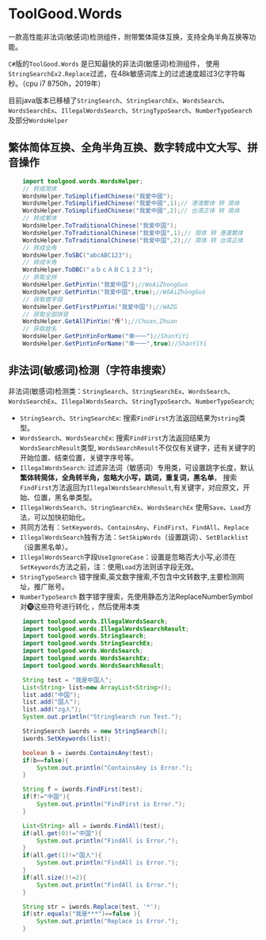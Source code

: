 ToolGood.Words
==================
一款高性能非法词(敏感词)检测组件，附带繁体简体互换，支持全角半角互换等功能。

`C#`版的`ToolGood.Words` 是已知最快的非法词(敏感词)检测组件， 使用`StringSearchEx2.Replace`过滤，在48k敏感词库上的过滤速度超过3亿字符每秒。（cpu i7 8750h，2019年） 


目前java版本已移植了`StringSearch`、`StringSearchEx`、`WordsSearch`、`WordsSearchEx`、`IllegalWordsSearch`、`StringTypoSearch`、`NumberTypoSearch`及部分`WordsHelper`


## 繁体简体互换、全角半角互换、数字转成中文大写、拼音操作
``` java
	import toolgood.words.WordsHelper;
    // 转成简体
    WordsHelper.ToSimplifiedChinese("我愛中國");
    WordsHelper.ToSimplifiedChinese("我愛中國",1);// 港澳繁体 转 简体
    WordsHelper.ToSimplifiedChinese("我愛中國",2);// 台湾正体 转 简体
    // 转成繁体
    WordsHelper.ToTraditionalChinese("我爱中国");
    WordsHelper.ToTraditionalChinese("我爱中国",1);// 简体 转 港澳繁体
    WordsHelper.ToTraditionalChinese("我爱中国",2);// 简体 转 台湾正体
    // 转成全角
    WordsHelper.ToSBC("abcABC123");
    // 转成半角
    WordsHelper.ToDBC("ａｂｃＡＢＣ１２３");
    // 获取全拼
    WordsHelper.GetPinYin("我爱中国");//WoAiZhongGuo
    WordsHelper.GetPinYin("我爱中国",true);//WǒÀiZhōngGuó
    // 获取首字母
    WordsHelper.GetFirstPinYin("我爱中国");//WAZG
    // 获取全部拼音
    WordsHelper.GetAllPinYin('传');//Chuan,Zhuan
    // 获取姓名
    WordsHelper.GetPinYinForName("单一一")//ShanYiYi
    WordsHelper.GetPinYinForName("单一一",true)//ShànYīYī
```

## 非法词(敏感词)检测（字符串搜索）
非法词(敏感词)检测类：`StringSearch`、`StringSearchEx`、`WordsSearch`、`WordsSearchEx`、`IllegalWordsSearch`、`StringTypoSearch`、`NumberTypoSearch`;

* `StringSearch`、`StringSearchEx`: 搜索`FindFirst`方法返回结果为`string`类型。
* `WordsSearch`、`WordsSearchEx`: 搜索`FindFirst`方法返回结果为`WordsSearchResult`类型,
`WordsSearchResult`不仅仅有关键字，还有关键字的开始位置、结束位置，关键字序号等。
* `IllegalWordsSearch`: 过滤非法词（敏感词）专用类，可设置跳字长度，默认**繁体转简体，全角转半角，忽略大小写，跳词，重复词，黑名单**，
搜索`FindFirst`方法返回为`IllegalWordsSearchResult`,有关键字，对应原文，开始、位置，黑名单类型。
* `IllegalWordsSearch`、`StringSearchEx`、`WordsSearchEx` 使用`Save`、`Load`方法，可以加快初始化。
* 共同方法有：`SetKeywords`、`ContainsAny`、`FindFirst`、`FindAll`、`Replace`
* `IllegalWordsSearch`独有方法：`SetSkipWords`（设置跳词）、`SetBlacklist`（设置黑名单）。
* `IllegalWordsSearch`字段`UseIgnoreCase`：设置是忽略否大小写,必须在`SetKeywords`方法之前，注：使用`Load`方法则该字段无效。
* `StringTypoSearch` 错字搜索,英文数字搜索,不包含中文转数字,主要检测网址，推广账号。
* `NumberTypoSearch` 数字错字搜索，先使用静态方法ReplaceNumberSymbol对❿这些符号进行转化 ，然后使用本类


``` java
	import toolgood.words.IllegalWordsSearch;
	import toolgood.words.IllegalWordsSearchResult;
	import toolgood.words.StringSearch;
	import toolgood.words.StringSearchEx;
	import toolgood.words.WordsSearch;
	import toolgood.words.WordsSearchEx;
	import toolgood.words.WordsSearchResult;

	String test = "我是中国人";
	List<String> list=new ArrayList<String>();
	list.add("中国");		 
	list.add("国人");
	list.add("zg人");
	System.out.println("StringSearch run Test.");

	StringSearch iwords = new StringSearch();
	iwords.SetKeywords(list);

	boolean b = iwords.ContainsAny(test);
	if(b==false){
		System.out.println("ContainsAny is Error.");
	}

	String f = iwords.FindFirst(test);
	if(f!="中国"){
		System.out.println("FindFirst is Error.");
	}

	List<String> all = iwords.FindAll(test);
	if(all.get(0)!="中国"){
		System.out.println("FindAll is Error.");
	}
	if(all.get(1)!="国人"){
		System.out.println("FindAll is Error.");
	}
	if(all.size()!=2){
		System.out.println("FindAll is Error.");
	}

	String str = iwords.Replace(test, '*');
	if(str.equals("我是***")==false ){
		System.out.println("Replace is Error.");
	}
``` 
 
